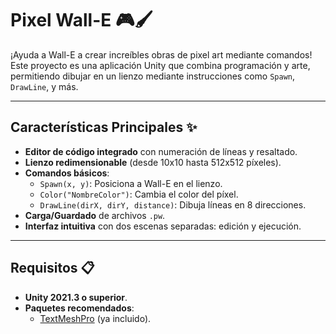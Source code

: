 # Pixel Wall-E 🎮🖌️

¡Ayuda a Wall-E a crear increíbles obras de pixel art mediante comandos! Este proyecto es una aplicación Unity que combina programación y arte, permitiendo dibujar en un lienzo mediante instrucciones como `Spawn`, `DrawLine`, y más.

---

## Características Principales ✨
- **Editor de código integrado** con numeración de líneas y resaltado.
- **Lienzo redimensionable** (desde 10x10 hasta 512x512 píxeles).
- **Comandos básicos**:
  - `Spawn(x, y)`: Posiciona a Wall-E en el lienzo.
  - `Color("NombreColor")`: Cambia el color del píxel.
  - `DrawLine(dirX, dirY, distance)`: Dibuja líneas en 8 direcciones.
- **Carga/Guardado** de archivos `.pw`.
- **Interfaz intuitiva** con dos escenas separadas: edición y ejecución.

---

## Requisitos 📋
- **Unity 2021.3 o superior**.
- **Paquetes recomendados**:
  - [TextMeshPro](https://docs.unity3d.com/Manual/com.unity.textmeshpro.html) (ya incluido).
